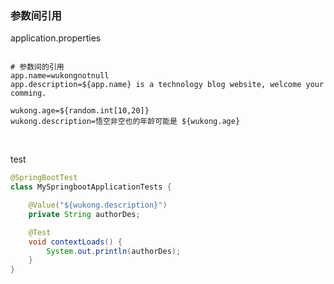 ### 参数间引用

application.properties

```properties

# 参数间的引用
app.name=wukongnotnull
app.description=${app.name} is a technology blog website, welcome your comming.

wukong.age=${random.int[10,20]}
wukong.description=悟空非空也的年龄可能是 ${wukong.age} 

```

<br>

test

```java
@SpringBootTest
class MySpringbootApplicationTests {

    @Value("${wukong.description}")
    private String authorDes;

    @Test
    void contextLoads() {
        System.out.println(authorDes);
    }
}
```


<br>
<br>
<br>
